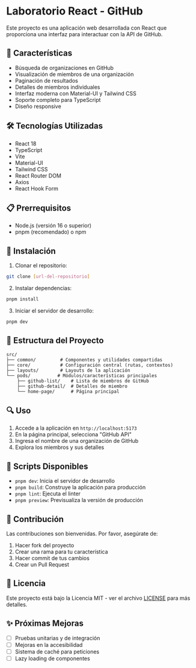 # Laboratorio React - GitHub

Este proyecto es una aplicación web desarrollada con React que proporciona una interfaz para interactuar con la API de GitHub.

## 🚀 Características

- Búsqueda de organizaciones en GitHub
- Visualización de miembros de una organización
- Paginación de resultados
- Detalles de miembros individuales
- Interfaz moderna con Material-UI y Tailwind CSS
- Soporte completo para TypeScript
- Diseño responsive

## 🛠️ Tecnologías Utilizadas

- React 18
- TypeScript
- Vite
- Material-UI
- Tailwind CSS
- React Router DOM
- Axios
- React Hook Form

## 📋 Prerrequisitos

- Node.js (versión 16 o superior)
- pnpm (recomendado) o npm

## 🔧 Instalación

1. Clonar el repositorio:
```bash
git clone [url-del-repositorio]
```

2. Instalar dependencias:
```bash
pnpm install
```

3. Iniciar el servidor de desarrollo:
```bash
pnpm dev
```

## 📁 Estructura del Proyecto

```
src/
├── common/         # Componentes y utilidades compartidas
├── core/           # Configuración central (rutas, contextos)
├── layouts/        # Layouts de la aplicación
└── pods/          # Módulos/características principales
    ├── github-list/    # Lista de miembros de GitHub
    ├── github-detail/  # Detalles de miembro
    └── home-page/      # Página principal
```

## 🔍 Uso

1. Accede a la aplicación en `http://localhost:5173`
2. En la página principal, selecciona "GitHub API"
3. Ingresa el nombre de una organización de GitHub
4. Explora los miembros y sus detalles

## 🧪 Scripts Disponibles

- `pnpm dev`: Inicia el servidor de desarrollo
- `pnpm build`: Construye la aplicación para producción
- `pnpm lint`: Ejecuta el linter
- `pnpm preview`: Previsualiza la versión de producción

## 🤝 Contribución

Las contribuciones son bienvenidas. Por favor, asegúrate de:

1. Hacer fork del proyecto
2. Crear una rama para tu característica
3. Hacer commit de tus cambios
4. Crear un Pull Request

## 📄 Licencia

Este proyecto está bajo la Licencia MIT - ver el archivo [LICENSE](LICENSE) para más detalles.

## ✨ Próximas Mejoras

- [ ] Pruebas unitarias y de integración
- [ ] Mejoras en la accesibilidad
- [ ] Sistema de caché para peticiones
- [ ] Lazy loading de componentes
